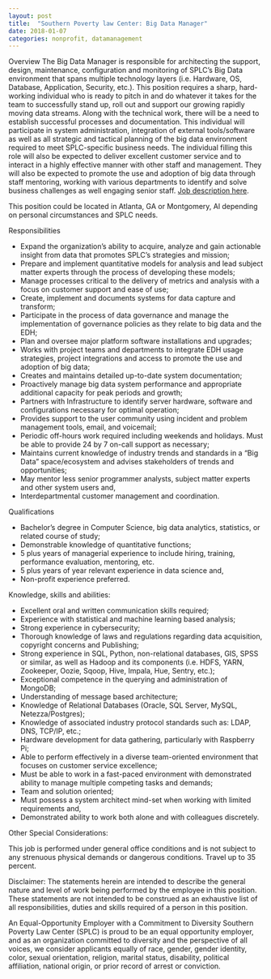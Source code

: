 ```yaml
---
layout: post
title:  "Southern Poverty law Center: Big Data Manager"
date: 2018-01-07
categories: nonprofit, datamanagement
---
```


Overview
The Big Data Manager is responsible for architecting the support, design, maintenance, configuration and monitoring of SPLC’s Big Data environment that spans multiple technology layers (i.e. Hardware, OS, Database, Application, Security, etc.). This position requires a sharp, hard-working individual who is ready to pitch in and do whatever it takes for the team to successfully stand up, roll out and support our growing rapidly moving data streams. Along with the technical work, there will be a need to establish successful processes and documentation. This individual will participate in system administration, integration of external tools/software as well as all strategic and tactical planning of the big data environment required to meet SPLC-specific business needs. The individual filling this role will also be expected to deliver excellent customer service and to interact in a highly effective manner with other staff and management. They will also be expected to promote the use and adoption of big data through staff mentoring, working with various departments to identify and solve business challenges as well engaging senior staff.
[Job description here](https://careers-splcenter.icims.com/jobs/1198/big-data-manager/job?mobile=false&width=1044&height=500&bga=true&needsRedirect=false&jan1offset=-360&jun1offset=-300). 

This position could be located in Atlanta, GA or Montgomery, Al depending on personal circumstances and SPLC needs.       

Responsibilities
* Expand the organization’s ability to acquire, analyze and gain actionable insight from data that promotes SPLC’s strategies and mission;
* Prepare and implement quantitative models for analysis and lead subject matter experts through the process of developing these models;
* Manage processes critical to the delivery of metrics and analysis with a focus on customer support and ease of use;
* Create, implement and documents systems for data capture and transform;
* Participate in the process of data governance and manage the implementation of governance policies as they relate to big data and the EDH;
* Plan and oversee major platform software installations and upgrades;
* Works with project teams and departments to integrate EDH usage strategies, project integrations and access to promote the use and adoption of big data;
* Creates and maintains detailed up-to-date system documentation;
* Proactively manage big data system performance and appropriate additional capacity for peak periods and growth;
* Partners with Infrastructure to identify server hardware, software and configurations necessary for optimal operation;
* Provides support to the user community using incident and problem management tools, email, and voicemail;
* Periodic off-hours work required including weekends and holidays. Must be able to provide 24 by 7 on-call support as necessary;
* Maintains current knowledge of industry trends and standards in a “Big Data” space/ecosystem and advises stakeholders of trends and opportunities;
* May mentor less senior programmer analysts, subject matter experts and other system users and,
* Interdepartmental customer management and coordination. 

Qualifications
* Bachelor’s degree in Computer Science, big data analytics, statistics, or related course of study;
* Demonstrable knowledge of quantitative functions;
* 5 plus years of managerial experience to include hiring, training, performance evaluation, mentoring, etc.
* 5 plus years of year relevant experience in data science and,
* Non-profit experience preferred.
 
Knowledge, skills and abilities:
* Excellent oral and written communication skills required;
* Experience with statistical and machine learning based analysis;
* Strong experience in cybersecurity;
* Thorough knowledge of laws and regulations regarding data acquisition, copyright concerns and Publishing;
* Strong experience in SQL, Python, non-relational databases, GIS, SPSS or similar, as well as Hadoop and its components (i.e. HDFS, YARN, Zookeeper, Oozie, Sqoop, Hive, Impala, Hue, Sentry, etc.);
* Exceptional competence in the querying and administration of MongoDB;
* Understanding of message based architecture;
* Knowledge of Relational Databases (Oracle, SQL Server, MySQL, Netezza/Postgres);
* Knowledge of associated industry protocol standards such as: LDAP, DNS, TCP/IP, etc.;
* Hardware development for data gathering, particularly with Raspberry Pi;
* Able to perform effectively in a diverse team-oriented environment that focuses on customer service excellence;
* Must be able to work in a fast-paced environment with demonstrated ability to manage multiple competing tasks and demands;
* Team and solution oriented;
* Must possess a system architect mind-set when working with limited requirements and,
* Demonstrated ability to work both alone and with colleagues discretely. 
 
Other Special Considerations:

This job is performed under general office conditions and is not subject to any strenuous physical demands or dangerous conditions. Travel up to 35 percent. 

Disclaimer:
The statements herein are intended to describe the general nature and level of work being performed by the employee in this position. These statements are not intended to be construed as an exhaustive list of all responsibilities, duties and skills required of a person in this position.

An Equal-Opportunity Employer with a Commitment to Diversity 
Southern Poverty Law Center (SPLC) is proud to be an equal opportunity employer, and as an organization committed to diversity and the perspective of all voices, we consider applicants equally of race, gender, gender identity, color, sexual orientation, religion, marital status, disability, political affiliation, national origin, or prior record of arrest or conviction.
